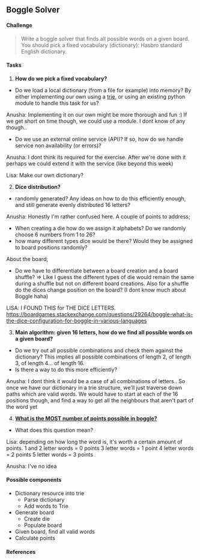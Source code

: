 ## Boggle Solver

#### Challenge
> Write a boggle solver that finds all possible words on a given board.
You should pick a fixed vocabulary (dictionary): Hasbro standard English dictionary.


#### Tasks
1. **How do we pick a fixed vocabulary?**
  - Do we load a local dictionary (from a file for example) into memory?
  By either implementing our own using a [trie][1], or using an existing python module to handle this task for us?

Anusha: Implementing it on our own might be more thorough and fun :) If we get short on time though, we could use a module. I dont know of any though..

  - Do we use an external online service (API)? If so, how do we handle service non availability (or errors)?

Anusha: I dont think its required for the exercise. After we're done with it perhaps we could extend it with the service (like beyond this week)

Lisa: Make our own dictionary?

2. **Dice distribution?**
  - randomly generated? Any ideas on how to do this efficiently enough, and still generate evenly distributed 16 letters?

Anusha: Honestly I'm rather confused here. A couple of points to address;
  - When creating a die how do we assign it alphabets? Do we randomly choose 6 numbers from 1 to 26?
  - how many different types dice would be there? Would they be assigned to board positions randomly?
  
About the board;
  - Do we have to differentiate between a board creation and a board shuffle?
    => Like I guess the different types of die would remain the same during a shuffle but not on different board creations. 
    Also for a shuffle do the dices change position on the board? (I dont know much about Boggle haha)
    
LISA: I FOUND THIS for THE DICE LETTERS. 
https://boardgames.stackexchange.com/questions/29264/boggle-what-is-the-dice-configuration-for-boggle-in-various-languages

3. **Main algorithm: given 16 letters, how do we find all possible words on a given board?**
  - Do we try out all possible combinations and check them against the dictionary? This implies all possible combinations of length 2, of length 3, of length 4... of length 16.
  - Is there a way to do this more efficiently?
  
Anusha: I dont think it would be a case of all combinations of letters.. So once we have our dictionary in a trie structure, 
we'll just traverse down paths which are valid words. We would have to start at each of the 16 positions though, and find a way to
get all the neighbours that aren't part of the word yet

4. **[What is the MOST number of points possible in boggle?][2]**
  - What does this question mean?
  
  Lisa: depending on how long the word is, it's worth a certain amount of points.
1 and 2 letter words = 0 points 3 letter words = 1 point 4 letter words = 2 points 5 letter words = 3 points

Anusha: I've no idea

#### Possible components

- Dictionary resource into trie
  * Parse dictionary
  * Add words to Trie
- Generate board
  * Create die
  * Populate board
- Given board, find all valid words
- Calculate points

#### References

[1]: https://medium.com/basecs/trying-to-understand-tries-3ec6bede0014
[2]: https://github.com/1millionwomentotech/toolkitten/blob/master/summer-of-code/week-02/wk2-hackathon-submissions/hackathon-challenge-boggle-solver.md
